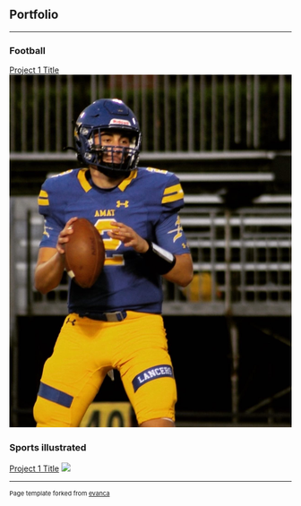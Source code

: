 ## Portfolio

---

### Football

[Project 1 Title](/sample_page)
<img src="images/E75A3464-68D1-4D50-B61C-0D2A94E70EB3.JPG?raw=true"/>

### Sports illustrated 
[Project 1 Title](/sample_page)
<img src="HWsportsIllustrated.jpg?raw=true"/>



---
<p style="font-size:11px">Page template forked from <a href="https://github.com/evanca/quick-portfolio">evanca</a></p>
<!-- Remove above link if you don't want to attibute -->
